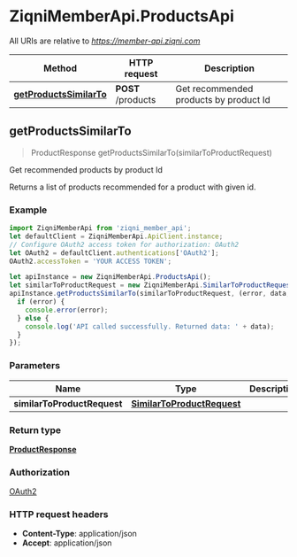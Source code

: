 # ZiqniMemberApi.ProductsApi

All URIs are relative to *https://member-api.ziqni.com*

Method | HTTP request | Description
------------- | ------------- | -------------
[**getProductsSimilarTo**](ProductsApi.md#getProductsSimilarTo) | **POST** /products | Get recommended products by product Id



## getProductsSimilarTo

> ProductResponse getProductsSimilarTo(similarToProductRequest)

Get recommended products by product Id

Returns a list of products recommended for a product with given id.

### Example

```javascript
import ZiqniMemberApi from 'ziqni_member_api';
let defaultClient = ZiqniMemberApi.ApiClient.instance;
// Configure OAuth2 access token for authorization: OAuth2
let OAuth2 = defaultClient.authentications['OAuth2'];
OAuth2.accessToken = 'YOUR ACCESS TOKEN';

let apiInstance = new ZiqniMemberApi.ProductsApi();
let similarToProductRequest = new ZiqniMemberApi.SimilarToProductRequest(); // SimilarToProductRequest | 
apiInstance.getProductsSimilarTo(similarToProductRequest, (error, data, response) => {
  if (error) {
    console.error(error);
  } else {
    console.log('API called successfully. Returned data: ' + data);
  }
});
```

### Parameters


Name | Type | Description  | Notes
------------- | ------------- | ------------- | -------------
 **similarToProductRequest** | [**SimilarToProductRequest**](SimilarToProductRequest.md)|  | 

### Return type

[**ProductResponse**](ProductResponse.md)

### Authorization

[OAuth2](../README.md#OAuth2)

### HTTP request headers

- **Content-Type**: application/json
- **Accept**: application/json

